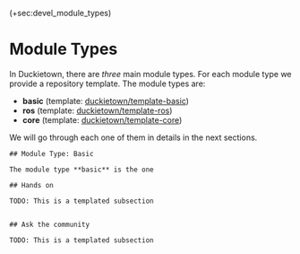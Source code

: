 (+sec:devel_module_types)

# Module Types

In Duckietown, there are _three_ main module types.
For each module type we provide a repository template.
The module types are:

- **basic** (template: [duckietown/template-basic](https://github.com/duckietown/template-basic))
- **ros** (template: [duckietown/template-ros](https://github.com/duckietown/template-ros))
- **core** (template: [duckietown/template-core](https://github.com/duckietown/template-core))

We will go through each one of them in details in the next sections.

```{todo}
## Module Type: Basic

The module type **basic** is the one

## Hands on

TODO: This is a templated subsection


## Ask the community

TODO: This is a templated subsection
```
